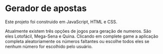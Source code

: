 # Gerador de apostas 
Este projeto foi construido em JavaScript, HTML e CSS.

Atualmente existem três opções de jogos para geração de numeros. São eles Lotofácil, Mega-Sena e Quina. Clicando em complete game a aplicação completa  aleatoriamente os números faltantes ou escolhe todos eles se nenhum nùmero for escolhido pelo usuário.
